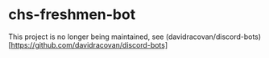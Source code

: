 # chs-freshmen-bot
This project is no longer being maintained, see (davidracovan/discord-bots)[https://github.com/davidracovan/discord-bots]
